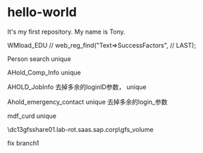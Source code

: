 # hello-world
It's my first repository.
My name is Tony.

WMload_EDU
//	web_reg_find("Text=>SuccessFactors", 
//		LAST);

Person search
unique

AHold_Comp_Info
unique

AHOLD_JobInfo
去掉多余的loginID参数，
unique

Ahold_emergency_contact
unique  去掉多余的login_参数

mdf_curd
unique

\\dc13gfsshare01.lab-rot.saas.sap.corp\gfs_volume

fix
branch1
